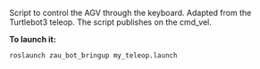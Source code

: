 Script to control the AGV through the keyboard. Adapted from the Turtlebot3 teleop. The script publishes on the cmd_vel.

**To launch it:**

    roslaunch zau_bot_bringup my_teleop.launch 